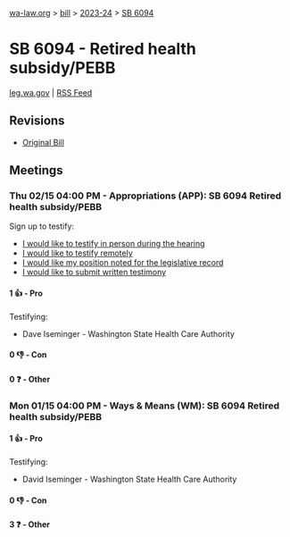[wa-law.org](/) > [bill](/bill/) > [2023-24](/bill/2023-24/) > [SB 6094](/bill/2023-24/sb/6094/)

# SB 6094 - Retired health subsidy/PEBB
[leg.wa.gov](https://app.leg.wa.gov/billsummary?BillNumber=6094&Year=2023&Initiative=false) | [RSS Feed](./rss.xml)

## Revisions
* [Original Bill](1/)

## Meetings
### Thu 02/15 04:00 PM - Appropriations (APP): SB 6094 Retired health subsidy/PEBB
Sign up to testify:
* [I would like to testify in person during the hearing](https://app.leg.wa.gov/csi/Testifier/Add?chamber=House&mId=31935&aId=159149&caId=24108&tId=1)
* [I would like to testify remotely](https://app.leg.wa.gov/csi/Testifier/Add?chamber=House&mId=31935&aId=159149&caId=24108&tId=2)
* [I would like my position noted for the legislative record](https://app.leg.wa.gov/csi/Testifier/Add?chamber=House&mId=31935&aId=159149&caId=24108&tId=3)
* [I would like to submit written testimony](https://app.leg.wa.gov/csi/Testifier/Add?chamber=House&mId=31935&aId=159149&caId=24108&tId=4)

#### 1 👍 - Pro
Testifying:
* Dave Iseminger - Washington State Health Care Authority

#### 0 👎 - Con

#### 0 ❓ - Other

### Mon 01/15 04:00 PM - Ways & Means (WM): SB 6094 Retired health subsidy/PEBB
#### 1 👍 - Pro
Testifying:
* David Iseminger - Washington State Health Care Authority

#### 0 👎 - Con

#### 3 ❓ - Other
